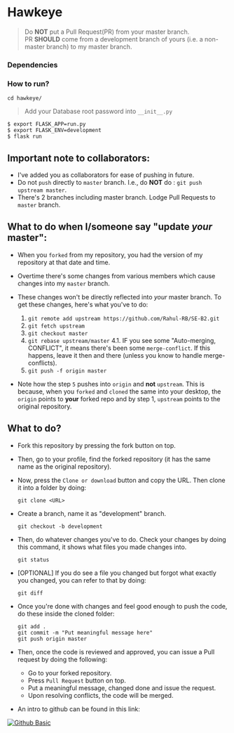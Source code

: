 # Hawkeye

> Do **NOT** put a Pull Request(PR) from your master branch. <br>
> PR **SHOULD** come from a development branch of yours (i.e. a non-master branch) to my master branch.

### Dependencies

### How to run?
`cd hawkeye/` 
> Add your Database root password into `__init__.py`

`$ export FLASK_APP=run.py`<br>
`$ export FLASK_ENV=development`<br>
`$ flask run`

## Important note to collaborators:
- I've added you as collaborators for ease of pushing in future. 
- Do not `push` directly to `master` branch. I.e., do **NOT** do : `git push upstream master`.
- There's 2 branches including master branch. Lodge Pull Requests to `master` branch.

## What to do when I/someone say "update _your_ master":
- When you `forked` from my repository, you had the version of my repository at that date and time.
- Overtime there's some changes from various members which cause changes into my `master` branch.
- These changes won't be directly reflected into _your_ master branch. To get these changes, here's what you've to do:
    1. `git remote add upstream https://github.com/Rahul-RB/SE-B2.git`
    2. `git fetch upstream`
    3. `git checkout master`
    4. `git rebase upstream/master`
    4.1. IF you see some "Auto-merging, CONFLICT", it means there's been some `merge-conflict`. If this happens, leave it then and there (unless you know to handle merge-conflicts).
	5. `git push -f origin master`
	
- Note how the step `5` pushes into `origin` and **not** `upstream`. This is because, when you `forked` and `cloned` the same into your desktop, the `origin` points to **your** forked repo and by step 1, `upstream` points to the original repository.


## What to do?
* Fork this repository by pressing the fork button on top.

* Then, go to your profile, find the forked repository (it has the same name as the original repository).

* Now, press the `Clone or download` button and copy the URL. Then clone it into a folder by doing:
	
	`git clone <URL>`

* Create a branch, name it as "development" branch.
	
	`git checkout -b development`
	
* Then, do whatever changes you've to do. Check your changes by doing this command, it shows what files you made changes into.

	`git status`
	
* [OPTIONAL] If you do see a file you changed but forgot what exactly you changed, you can refer to that by doing:

	`git diff`
	
* Once you're done with changes and feel good enough to push the code, do these inside the cloned folder:

	`git add .`<br>
	`git commit -m "Put meaningful message here"`<br>
	`git push origin master`

* Then, once the code is reviewed and approved, you can issue a Pull request by doing the following:
	* Go to your forked repository. 
	* Press `Pull Request` button on top.
	* Put a meaningful message, changed done and issue the request.
	* Upon resolving conflicts, the code will be merged.

* An intro to github can be found in this link: 

[![Github Basic](http://img.youtube.com/vi/0fKg7e37bQE/0.jpg)](http://www.youtube.com/watch?v=0fKg7e37bQE)
